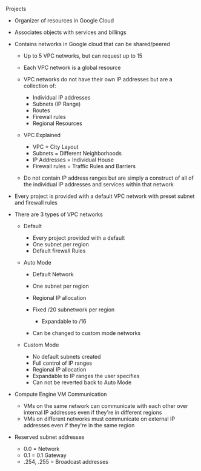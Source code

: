 Projects

- Organizer of resources in Google Cloud
- Associates objects with services and billings
- Contains networks in Google cloud that can be shared/peered
    
    - Up to 5 VPC networks, but can request up to 15
    - Each VPC network is a global resource
    - VPC networks do not have their own IP addresses but are a collection of:
        
        - Individual IP addresses
        - Subnets (IP Range)
        - Routes
        - Firewall rules
        - Regional Resources
    - VPC Explained
        
        - VPC = City Layout
        - Subnets = Different Neighborhoods
        - IP Addresses = Individual House
        - Firewall rules = Traffic Rules and Barriers
    - Do not contain IP address ranges but are simply a construct of all of the individual IP addresses and services within that network
- Every project is provided with a default VPC network with preset subnet and firewall rules
- There are 3 types of VPC networks
    
    - Default
        
        - Every project provided with a default
        - One subnet per region
        - Default firewall Rules
    - Auto Mode
        
        - Default Network
        - One subnet per region
        - Regional IP allocation
        - Fixed /20 subnetwork per region
            
            - Expandable to /16
        - Can be changed to custom mode networks
    - Custom Mode
        
        - No default subnets created
        - Full control of IP ranges
        - Regional IP allocation
        - Expandable to IP ranges the user specifies
        - Can not be reverted back to Auto Mode
- Compute Engine VM Communication
    
    - VMs on the same network can communicate with each other over internal IP addresses even if they're in different regions
    - VMs on different networks must communicate on external IP addresses even if they're in the same region
- Reserved subnet addresses
    
    - 0.0 = Network
    - 0.1 = 0.1 Gateway
    - .254, .255 = Broadcast addresses